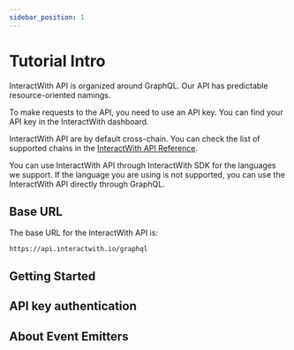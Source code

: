```yaml
---
sidebar_position: 1
---
```


# Tutorial Intro

InteractWith API is organized around GraphQL. Our API has predictable resource-oriented namings.

To make requests to the API, you need to use an API key. You can find your API key in the InteractWith dashboard.

InteractWith API are by default cross-chain. You can check the list of supported chains in the [InteractWith API Reference](https://docs.interactwith.io/api-reference/overview).

You can use InteractWith API through InteractWith SDK for the languages we support. If the language you are using is not supported, you can use the InteractWith API directly through GraphQL.

## Base URL

The base URL for the InteractWith API is:

```text
https://api.interactwith.io/graphql
```

## Getting Started



## API key authentication



## About Event Emitters